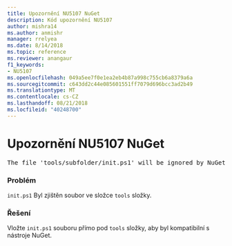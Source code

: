 ```yaml
---
title: Upozornění NU5107 NuGet
description: Kód upozornění NU5107
author: mishra14
ms.author: anmishr
manager: rrelyea
ms.date: 8/14/2018
ms.topic: reference
ms.reviewer: anangaur
f1_keywords:
- NU5107
ms.openlocfilehash: 049a5ee7f0e1ea2eb4b87a998c755cb6a8379a6a
ms.sourcegitcommit: c643dd2c44e085601551ff7079d696bcc3ad2b49
ms.translationtype: MT
ms.contentlocale: cs-CZ
ms.lasthandoff: 08/21/2018
ms.locfileid: "40248700"
---
```

# <a name="nuget-warning-nu5107"></a>Upozornění NU5107 NuGet
<pre>The file 'tools/subfolder/init.ps1' will be ignored by NuGet because it is not directly under 'tools' folder. Place the file directly under 'tools' folder.</pre>

### <a name="issue"></a>Problém

`init.ps1` Byl zjištěn soubor ve složce `tools` složky.


### <a name="solution"></a>Řešení

Vložte `init.ps1` souboru přímo pod `tools` složky, aby byl kompatibilní s nástroje NuGet.

